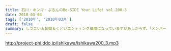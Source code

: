 ```yaml
---
title: 石川・ホンマ・ぶるんのBe-SIDE Your Life! vol.200-3
date: 2010-03-04
tags: ['2010年', '2010年03月']
draft: false
summary: しつこい＆執拗＆くどいエンディング構成になっていますがあしからず。「メンバー」はこのあともまたしても『あっち』の方のスタジオ入りするようです。NAMAE
---
```


http://project-phi.ddo.jp/ishikawa/ishikawa200_3.mp3
